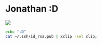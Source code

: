 # Jonathan :D

![](http://10.250.75.161/tools/image/mo-token.png)

```bash
echo ":D"
cat ~/.ssh/id_rsa.pub | xclip -sel clip;
```


